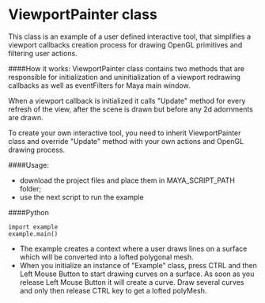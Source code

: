 # ViewportPainter class

This class is an example of a user defined interactive tool, that simplifies a viewport callbacks creation process for drawing OpenGL primitives and filtering user actions.

####How it works:
ViewportPainter class contains two methods that are responsible for initialization and uninitialization of a viewport redrawing callbacks as well as eventFilters for Maya main window. 

When a viewport callback is initialized it calls "Update" method for every refresh of the view, after the scene is drawn but before any 2d adornments are drawn.

To create your own interactive tool, you need to inherit ViewportPainter class and override "Update" method with your own actions and OpenGL drawing process. 

####Usage:
- download the project files and place them in MAYA_SCRIPT_PATH folder;
- use the next script to run the example

####Python
```
import example
example.main()
```
- The example creates a context where a user draws lines on a surface which will be converted into a lofted polygonal mesh.
- When you initialize an instance of "Example" class, press CTRL and then Left Mouse Button to start drawing curves on a surface. As soon as you release Left Mouse Button it will create a curve. Draw several curves and only then release CTRL key to get a lofted polyMesh.


